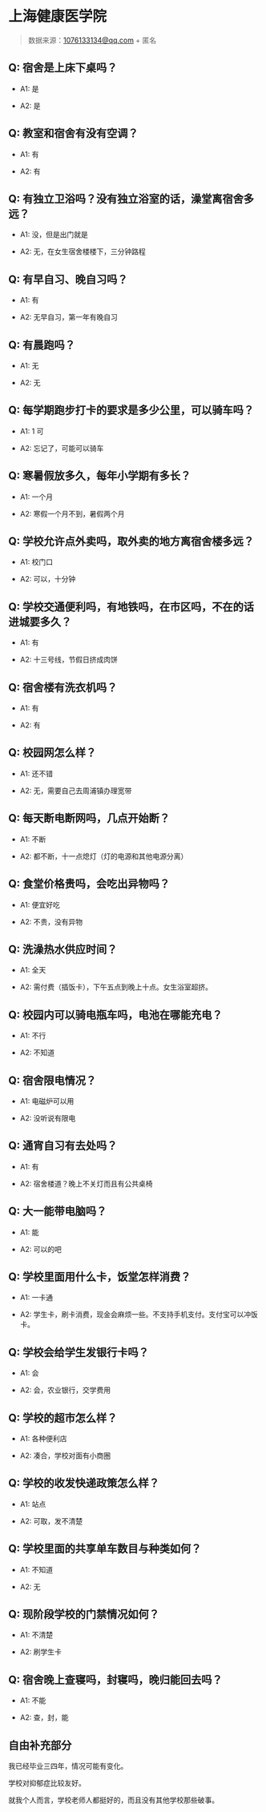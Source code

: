 # 上海健康医学院

> 数据来源：1076133134@qq.com + 匿名

## Q: 宿舍是上床下桌吗？

- A1: 是

- A2: 是

## Q: 教室和宿舍有没有空调？

- A1: 有

- A2: 有

## Q: 有独立卫浴吗？没有独立浴室的话，澡堂离宿舍多远？

- A1: 没，但是出门就是

- A2: 无，在女生宿舍楼楼下，三分钟路程

## Q: 有早自习、晚自习吗？

- A1: 有

- A2: 无早自习，第一年有晚自习

## Q: 有晨跑吗？

- A1: 无

- A2: 无

## Q: 每学期跑步打卡的要求是多少公里，可以骑车吗？

- A1: 1 可

- A2: 忘记了，可能可以骑车

## Q: 寒暑假放多久，每年小学期有多长？

- A1: 一个月

- A2: 寒假一个月不到，暑假两个月

## Q: 学校允许点外卖吗，取外卖的地方离宿舍楼多远？

- A1: 校门口

- A2: 可以，十分钟

## Q: 学校交通便利吗，有地铁吗，在市区吗，不在的话进城要多久？

- A1: 有

- A2: 十三号线，节假日挤成肉饼

## Q: 宿舍楼有洗衣机吗？

- A1: 有

- A2: 有

## Q: 校园网怎么样？

- A1: 还不错

- A2: 无，需要自己去周浦镇办理宽带

## Q: 每天断电断网吗，几点开始断？

- A1: 不断

- A2: 都不断，十一点熄灯（灯的电源和其他电源分离）

## Q: 食堂价格贵吗，会吃出异物吗？

- A1: 便宜好吃

- A2: 不贵，没有异物

## Q: 洗澡热水供应时间？

- A1: 全天

- A2: 需付费（插饭卡），下午五点到晚上十点。女生浴室超挤。

## Q: 校园内可以骑电瓶车吗，电池在哪能充电？

- A1: 不行

- A2: 不知道

## Q: 宿舍限电情况？

- A1: 电磁炉可以用

- A2: 没听说有限电

## Q: 通宵自习有去处吗？

- A1: 有

- A2: 宿舍楼道？晚上不关灯而且有公共桌椅

## Q: 大一能带电脑吗？

- A1: 能

- A2: 可以的吧

## Q: 学校里面用什么卡，饭堂怎样消费？

- A1: 一卡通

- A2: 学生卡，刷卡消费，现金会麻烦一些。不支持手机支付。支付宝可以冲饭卡。

## Q: 学校会给学生发银行卡吗？

- A1: 会

- A2: 会，农业银行，交学费用

## Q: 学校的超市怎么样？

- A1: 各种便利店

- A2: 凑合，学校对面有小商圈

## Q: 学校的收发快递政策怎么样？

- A1: 站点

- A2: 可取，发不清楚

## Q: 学校里面的共享单车数目与种类如何？

- A1: 不知道

- A2: 无

## Q: 现阶段学校的门禁情况如何？

- A1: 不清楚

- A2: 刷学生卡

## Q: 宿舍晚上查寝吗，封寝吗，晚归能回去吗？

- A1: 不能

- A2: 查，封，能

## 自由补充部分

我已经毕业三四年，情况可能有变化。

学校对抑郁症比较友好。

就我个人而言，学校老师人都挺好的，而且没有其他学校那些破事。